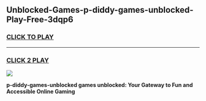 
## Unblocked-Games-p-diddy-games-unblocked-Play-Free-3dqp6
<h3>
<a href="https://premium76.site?title=p-diddy-games-unblocked&ref=10A">CLICK TO PLAY</a></h3>
<hr>

<h3>
<a href="https://premium76.site?title=p-diddy-games-unblocked&ref=10A">CLICK 2 PLAY</a>
  
</h3>

<a href="https://premium76.site?title=p-diddy-games-unblocked&ref=10A"><img src="https://clearcache.store/games.png"></a>


**p-diddy-games-unblocked games unblocked: Your Gateway to Fun and Accessible Online Gaming**

